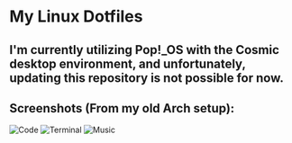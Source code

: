 # My Linux Dotfiles

## I'm currently utilizing Pop!_OS with the Cosmic desktop environment, and unfortunately, updating this repository is not possible for now.

## Screenshots (From my old Arch setup):

![Code](https://github.com/aquilarda/dotfiles/assets/149875174/1f4879d6-84d5-455c-99c4-7644811f6b8b)
![Terminal](https://github.com/aquilarda/dotfiles/assets/149875174/f27d31c7-5574-49fc-b680-a696ad8bb8fd)
![Music](https://github.com/aquilarda/dotfiles/assets/149875174/5b815081-ad7a-407c-8464-4fcd4bafe23b)



